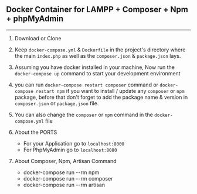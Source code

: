 ## Docker Container for LAMPP + Composer + Npm + phpMyAdmin 
---

1. Download or Clone

2. Keep ``docker-compose.yml`` & ``Dockerfile`` in the project's directory 
  where the main ``index.php`` as well as the ``composer.json`` & ``package.json`` lays.

3. Assuming you have docker installed in your machine, Now run the ``docker-compose up`` command to start your development environment

4. you can run ``docker-compose restart composer`` command or ``docker-compose restart npm`` if you want to install / update any ``composer`` or ``npm`` package, before that don't forget to add the package name & version in ``composer.json`` or ``package.json`` file.

5. You can also change the ``composer`` or ``npm`` command in the ``docker-compose.yml`` file

6. About the PORTS
    * For your Application go to ``localhost:8000``
    * For PhpMyAdmin go to ``localhost:8080``

7. About Composer, Npm, Artisan Command
    * docker-compose run --rm npm <command>
    * docker-compose run --rm composer <command>
    * docker-compose run --rm artisan <command>